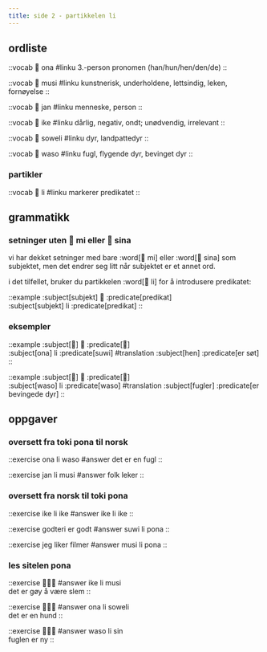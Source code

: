 ```yaml
---
title: side 2 - partikkelen li 
---
```


## ordliste

::vocab
󱥆 ona
#linku
3.-person pronomen (han/hun/hen/den/de)
::

::vocab
󱤻 musi
#linku
kunstnerisk, underholdene, lettsindig, leken, fornøyelse
::

::vocab
󱤑 jan
#linku
menneske, person
::

::vocab
󱤍 ike
#linku
dårlig, negativ, ondt; unødvendig, irrelevant
::

::vocab
󱥢 soweli
#linku
dyr, landpattedyr
::

::vocab
󱥴 waso
#linku
fugl, flygende dyr, bevinget dyr
::

### partikler

::vocab
󱤧 li
#linku
markerer predikatet
::

## grammatikk
### setninger uten 󱤴 mi eller 󱥞 sina

vi har dekket setninger med bare :word[󱤴 mi] eller :word[󱥞 sina] som subjektet, men det endrer seg litt når subjektet er et annet ord.

i det tilfellet, bruker du partikkelen :word[󱤧 li] for å introdusere predikatet: 

::example
:subject[subjekt] 󱤧 :predicate[predikat] \
:subject[subjekt] li :predicate[predikat]
::


 ### eksempler

::example
:subject[󱥆] 󱤧 :predicate[󱥦] \
:subject[ona] li :predicate[suwi]
#translation
:subject[hen] :predicate[er søt]
::

::example
:subject[󱥴] 󱤧 :predicate[󱥴] \
:subject[waso] li :predicate[waso]
#translation
:subject[fugler] :predicate[er bevingede dyr]
::

## oppgaver
### oversett fra toki pona til norsk
::exercise
ona li waso
#answer
det er en fugl
::

::exercise
jan li musi
#answer
folk leker
::

### oversett fra norsk til toki pona 
::exercise
ike li ike
#answer
ike li ike
::

::exercise
godteri er godt
#answer
suwi li pona
::

::exercise
jeg liker filmer
#answer
musi li pona
::

### les sitelen pona
::exercise
󱤍󱤧󱤻
#answer
ike li musi \
det er gøy å være slem
::

::exercise
󱥆󱤧󱥢
#answer
ona li soweli \
det er en hund
::

::exercise
󱥴󱤧󱥝
#answer
waso li sin \
fuglen er ny
::